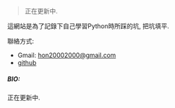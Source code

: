 > 正在更新中.   
  
這網站是為了記錄下自己學習Python時所踩的坑, 把坑填平.  
  
聯絡方式:  
- Gmail: hon20002000@gmail.com    
- [github](https://https://github.com/hon20002000)   


##### BIO:  
  
正在更新中.

